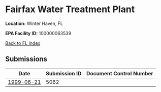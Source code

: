# Fairfax Water Treatment Plant

**Location:** Winter Haven, FL

**EPA Facility ID:** 100000063539

[Back to FL Index](../../index.md)

## Submissions

| Date | Submission ID | Document Control Number |
|------|--------------|-------------------------|
| [1999-06-21](submissions/5062.md) | 5062 |  |
